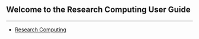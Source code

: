 ## Welcome to the Research Computing User Guide

------

* [Research Computing](https://www.colorado.edu/rc)
